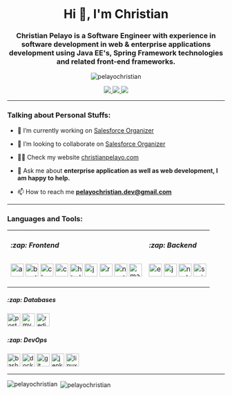 <h1 align="center">Hi 👋, I'm Christian</h1>

<h3 align="center">Christian Pelayo is a Software Engineer with experience in software development in web & enterprise applications development using Java EE's, Spring Framework technologies and related front-end frameworks.</h3>

<p align="center"> <img src="https://komarev.com/ghpvc/?username=pelayochristian" alt="pelayochristian" /> </p>

<p align="center">
    <a href="https://twitter.com/iamchanpelayo" target="blank">
        <img src="https://img.shields.io/badge/twitter-%231DA1F2.svg?&style=for-the-badge&logo=twitter&logoColor=white" />
    </a>
     <a href="https://linkedin.com/in/christian-pelayo" target="blank">
        <img src="https://img.shields.io/badge/linkedin-%230077B5.svg?&style=for-the-badge&logo=linkedin&logoColor=white" />
    </a>
     <a href="https://instagram.com/_chanpelayo" target="blank">
        <img src="https://img.shields.io/badge/instagram-%23E4405F.svg?&style=for-the-badge&logo=instagram&logoColor=white" />
    </a>
</p>

<hr/>

### Talking about Personal Stuffs:

- 🔭 I’m currently working on [Salesforce Organizer](https://github.com/pelayochristian/salesforce-organizer)

- 👯 I’m looking to collaborate on [Salesforce Organizer](https://github.com/pelayochristian/salesforce-organizer)

- 👨‍💻 Check my website [christianpelayo.com](https://www.christianpelayo.com)

- 💬 Ask me about **enterprise application as well as web development, I am happy to help.**

- 📫 How to reach me **pelayochristian.dev@gmail.com**

<hr/>

### Languages and Tools:
<table>
<tr>
    <td><h5>:zap: Frontend</h5></td>
    <td><h5>:zap: Backend</h5></td>
</tr>
<tr>
    <td valign="top"> 
        <img src="https://devicons.github.io/devicon/devicon.git/icons/angularjs/angularjs-original.svg" alt="angularjs" width="30" height="30"/> 
        <img src="https://devicons.github.io/devicon/devicon.git/icons/bootstrap/bootstrap-plain.svg" alt="bootstrap" width="30" height="30"/> 
        <img src="https://www.chartjs.org/media/logo-title.svg" alt="chartjs" width="30" height="30"/> 
        <img src="https://devicons.github.io/devicon/devicon.git/icons/css3/css3-original-wordmark.svg" alt="css3" width="30" height="30"/> 
        <img src="https://devicons.github.io/devicon/devicon.git/icons/html5/html5-original-wordmark.svg" alt="html5" width="30" height="30"/>
        <img src="https://devicons.github.io/devicon/devicon.git/icons/javascript/javascript-original.svg" alt="javascript" width="30" height="30"/>
        <img src="https://reactnative.dev/img/header_logo.svg" alt="reactnative" width="30" height="30"/>
        <img src="https://cdn.worldvectorlogo.com/logos/nextjs-3.svg" alt="nextjs" width="30" height="30"/>
        <img src="https://raw.githubusercontent.com/prplx/svg-logos/5585531d45d294869c4eaab4d7cf2e9c167710a9/svg/materialize.svg" alt="materialize" width="30" height="30"/>
</p>
    </td>
    <td valign="top"> 
        <img src="https://devicons.github.io/devicon/devicon.git/icons/express/express-original-wordmark.svg" alt="express" width="30" height="30"/> 
        <img src="https://devicons.github.io/devicon/devicon.git/icons/java/java-original-wordmark.svg" alt="java" width="30" height="30"/> 
        <img src="https://devicons.github.io/devicon/devicon.git/icons/nodejs/nodejs-original-wordmark.svg" alt="nodejs" width="30" height="30"/> 
        <img src="https://www.vectorlogo.zone/logos/springio/springio-icon.svg" alt="spring" width="30" height="30"/>
    </td>
 </tr>
 </table>
 
<summary><h5>:zap: Databases</h5></summary>
<p>
    <img src="https://devicons.github.io/devicon/devicon.git/icons/postgresql/postgresql-original-wordmark.svg" alt="postgresql" width="30" height="30"/> 
    <img src="https://devicons.github.io/devicon/devicon.git/icons/mysql/mysql-original-wordmark.svg" alt="mysql" width="30" height="30"/> 
    <img src="https://devicons.github.io/devicon/devicon.git/icons/redis/redis-original-wordmark.svg" alt="redis" width="30" height="30"/>
</p>

<summary><h5>:zap: DevOps</h5></summary>
<p>
    <img src="https://www.vectorlogo.zone/logos/gnu_bash/gnu_bash-icon.svg" alt="bash" width="30" height="30"/> 
    <img src="https://devicons.github.io/devicon/devicon.git/icons/docker/docker-original-wordmark.svg" alt="docker" width="30" height="30"/> 
    <img src="https://www.vectorlogo.zone/logos/git-scm/git-scm-icon.svg" alt="git" width="30" height="30"/> 
    <img src="https://www.vectorlogo.zone/logos/jenkins/jenkins-icon.svg" alt="jenkins" width="30" height="30"/>
    <img src="https://devicons.github.io/devicon/devicon.git/icons/linux/linux-original.svg" alt="linux" width="30" height="30"/> 
</p>

<hr/>
<p><img align="left" src="https://github-readme-stats.vercel.app/api/top-langs/?username=pelayochristian&hide=html&theme=dracula" alt="pelayochristian" /></p>
<p>&nbsp;<img align="center" src="https://github-readme-stats.vercel.app/api?username=pelayochristian&show_icons=true&theme=dracula" alt="pelayochristian" /></p>
